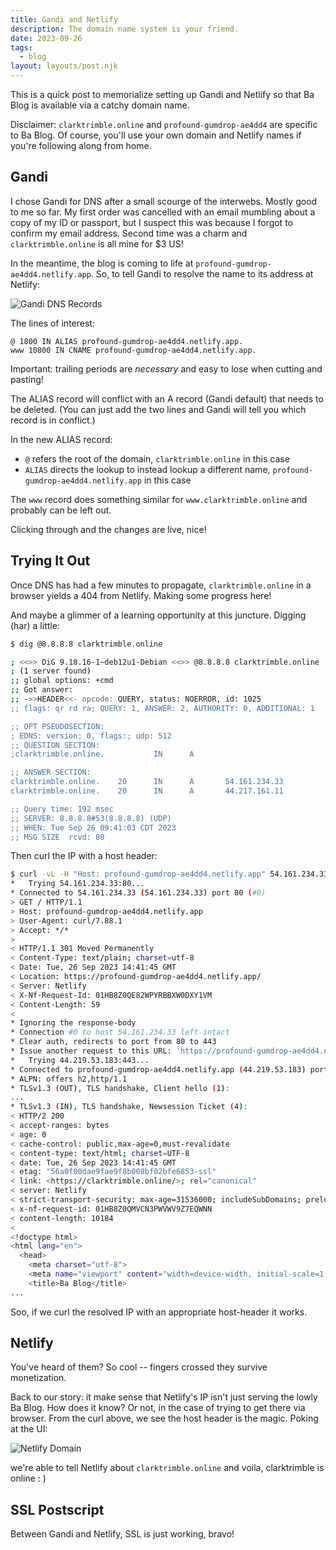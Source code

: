```yaml
---
title: Gandi and Netlify
description: The domain name system is your friend.
date: 2023-09-26
tags:
  - blog
layout: layouts/post.njk
---
```


This is a quick post to memorialize setting up Gandi and Netlify so that Ba Blog is available via a catchy domain name.

Disclaimer: `clarktrimble.online` and `profound-gumdrop-ae4dd4` are specific to Ba Blog.
Of course, you'll use your own domain and Netlify names if you're following along from home.

## Gandi

I chose Gandi for DNS after a small scourge of the interwebs.
Mostly good to me so far.
My first order was cancelled with an email mumbling about a copy of my ID or passport, but I suspect this was because I forgot to confirm my email address.
Second time was a charm and `clarktrimble.online` is all mine for $3 US!

In the meantime, the blog is coming to life at `profound-gumdrop-ae4dd4.netlify.app`.
So, to tell Gandi to resolve the name to its address at Netlify:


![Gandi DNS Records](../../../img/gandi-dnsrecords.png "Gandi DNS Records")

The lines of interest:

```text
@ 1800 IN ALIAS profound-gumdrop-ae4dd4.netlify.app.
www 10800 IN CNAME profound-gumdrop-ae4dd4.netlify.app.
```

Important: trailing periods are _necessary_ and easy to lose when cutting and pasting!

The ALIAS record will conflict with an A record (Gandi default) that needs to be deleted.
(You can just add the two lines and Gandi will tell you which record is in conflict.)

In the new ALIAS record:
 - `@` refers the root of the domain, `clarktrimble.online` in this case
 - `ALIAS` directs the lookup to instead lookup a different name, `profound-gumdrop-ae4dd4.netlify.app` in this case

The `www` record does something similar for `www.clarktrimble.online` and probably can be left out.

Clicking through and the changes are live, nice!

## Trying It Out

Once DNS has had a few minutes to propagate, `clarktrimble.online` in a browser yields a 404 from Netlify.
Making some progress here!

And maybe a glimmer of a learning opportunity at this juncture.  Digging (har) a little:

```bash
$ dig @8.8.8.8 clarktrimble.online

; <<>> DiG 9.18.16-1~deb12u1-Debian <<>> @8.8.8.8 clarktrimble.online
; (1 server found)
;; global options: +cmd
;; Got answer:
;; ->>HEADER<<- opcode: QUERY, status: NOERROR, id: 1025
;; flags: qr rd ra; QUERY: 1, ANSWER: 2, AUTHORITY: 0, ADDITIONAL: 1

;; OPT PSEUDOSECTION:
; EDNS: version: 0, flags:; udp: 512
;; QUESTION SECTION:
;clarktrimble.online.           IN      A

;; ANSWER SECTION:
clarktrimble.online.    20      IN      A       54.161.234.33
clarktrimble.online.    20      IN      A       44.217.161.11

;; Query time: 192 msec
;; SERVER: 8.8.8.8#53(8.8.8.8) (UDP)
;; WHEN: Tue Sep 26 09:41:03 CDT 2023
;; MSG SIZE  rcvd: 80
```

Then curl the IP with a host header:

```bash
$ curl -vL -H "Host: profound-gumdrop-ae4dd4.netlify.app" 54.161.234.33
*   Trying 54.161.234.33:80...
* Connected to 54.161.234.33 (54.161.234.33) port 80 (#0)
> GET / HTTP/1.1
> Host: profound-gumdrop-ae4dd4.netlify.app
> User-Agent: curl/7.88.1
> Accept: */*
>
< HTTP/1.1 301 Moved Permanently
< Content-Type: text/plain; charset=utf-8
< Date: Tue, 26 Sep 2023 14:41:45 GMT
< Location: https://profound-gumdrop-ae4dd4.netlify.app/
< Server: Netlify
< X-Nf-Request-Id: 01HB8Z0QE82WPYRBBXW0DXY1VM
< Content-Length: 59
<
* Ignoring the response-body
* Connection #0 to host 54.161.234.33 left intact
* Clear auth, redirects to port from 80 to 443
* Issue another request to this URL: 'https://profound-gumdrop-ae4dd4.netlify.app/'
*   Trying 44.219.53.183:443...
* Connected to profound-gumdrop-ae4dd4.netlify.app (44.219.53.183) port 443 (#1)
* ALPN: offers h2,http/1.1
* TLSv1.3 (OUT), TLS handshake, Client hello (1):
...
* TLSv1.3 (IN), TLS handshake, Newsession Ticket (4):
< HTTP/2 200
< accept-ranges: bytes
< age: 0
< cache-control: public,max-age=0,must-revalidate
< content-type: text/html; charset=UTF-8
< date: Tue, 26 Sep 2023 14:41:45 GMT
< etag: "56a0f00dae9fae9f8b008bf02bfe6853-ssl"
< link: <https://clarktrimble.online/>; rel="canonical"
< server: Netlify
< strict-transport-security: max-age=31536000; includeSubDomains; preload
< x-nf-request-id: 01HB8Z0QMVCN3PWVWV9Z7EQWNN
< content-length: 10184
<
<!doctype html>
<html lang="en">
  <head>
    <meta charset="utf-8">
    <meta name="viewport" content="width=device-width, initial-scale=1.0">
    <title>Ba Blog</title>
...
```

Soo, if we curl the resolved IP with an appropriate host-header it works.

## Netlify

You've heard of them?  So cool -- fingers crossed they survive monetization.

Back to our story: it make sense that Netlify's IP isn't just serving the lowly Ba Blog.
How does it know?  Or not, in the case of trying to get there via browser.
From the curl above, we see the host header is the magic.  Poking at the UI:

![Netlify Domain](../../../img/netlify-domain.png "Netlify Domain")

we're able to tell Netlify about `clarktrimble.online` and voila, clarktrimble is online : )

## SSL Postscript

Between Gandi and Netlify, SSL is just working, bravo!
